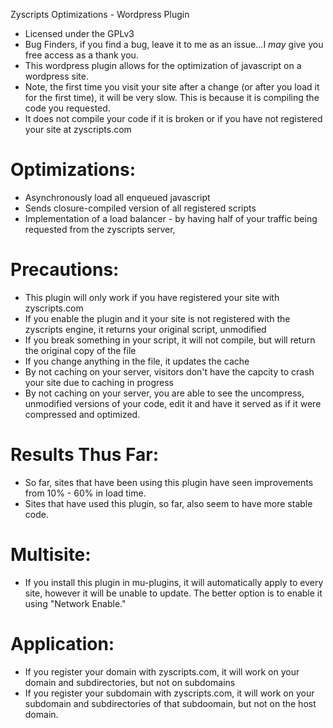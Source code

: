 Zyscripts Optimizations - Wordpress Plugin

* Licensed under the GPLv3
* Bug Finders, if you find a bug, leave it to me as an issue...I _may_ give you free access as a thank you.
* This wordpress plugin allows for the optimization of javascript on a wordpress site.
* Note, the first time you visit your site after a change (or after you load it for the first time), it will be very slow.  This is because it is compiling the code you requested.
* It does not compile your code if it is broken or if you have not registered your site at zyscripts.com

Optimizations:
==============
* Asynchronously load all enqueued javascript
* Sends closure-compiled version of all registered scripts
* Implementation of a load balancer - by having half of your traffic being requested from the zyscripts server, 

Precautions:
============
* This plugin will only work if you have registered your site with zyscripts.com
* If you enable the plugin and it your site is not registered with the zyscripts engine, it returns your original script, unmodified
* If you break something in your script, it will not compile, but will return the original copy of the file
* If you change anything in the file, it updates the cache
* By not caching on your server, visitors don't have the capcity to crash your site due to caching in progress
* By not caching on your server, you are able to see the uncompress, unmodified versions of your code, edit it and have it served as if it were compressed and optimized.

Results Thus Far:
=================
* So far, sites that have been using this plugin have seen improvements from 10% - 60% in load time.
* Sites that have used this plugin, so far, also seem to have more stable code.

Multisite:
==========
* If you install this plugin in mu-plugins, it will automatically apply to every site, however it will be unable to update.  The better option is to enable it using "Network Enable."

Application:
============
* If you register your domain with zyscripts.com, it will work on your domain and subdirectories, but not on subdomains
* If you register your subdomain with zyscripts.com, it will work on your subdomain and subdirectories of that subdoomain, but not on the host domain.
